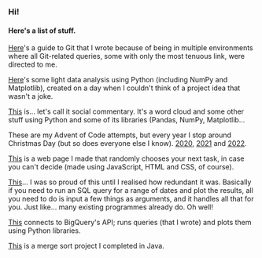 ### Hi!
#### Here's a list of stuff.

[Here](https://github.com/Coletterbox/Git-Guide)'s a guide to Git that I wrote because of being in multiple environments where all Git-related queries, some with only the most tenuous link, were directed to me.

[Here](https://github.com/Coletterbox/Text-Comparison)'s some light data analysis using Python (including NumPy and Matplotlib), created on a day when I couldn't think of a project idea that wasn't a joke.

[This](https://github.com/Coletterbox/Analysis-of-Some-Guy-s-Attempt-at-Small-Talk) is... let's call it social commentary. It's a word cloud and some other stuff using Python and some of its libraries (Pandas, NumPy, Matplotlib...

These are my Advent of Code attempts, but every year I stop around Christmas Day (but so does everyone else I know). [2020](https://github.com/Coletterbox/Advent-of-Code-2020), [2021](https://github.com/Coletterbox/Advent-of-Code-2021) and [2022](https://github.com/Coletterbox/Advent-of-Code-2022).

[This](https://coletterbox.github.io/Random-Task-Chooser/) is a web page I made that randomly chooses your next task, in case you can't decide (made using JavaScript, HTML and CSS, of course).

[This](https://github.com/Coletterbox/Run-and-Plot-an-SQL-Query-for-Multiple-Dates/blob/main/Run%20and%20Plot%20SQL%20Query%20For%20Multiple%20Dates.ipynb)... I was so proud of this until I realised how redundant it was. Basically if you need to run an SQL query for a range of dates and plot the results, all you need to do is input a few things as arguments, and it handles all that for you. Just like... many existing programmes already do. Oh well!

[This](https://github.com/Coletterbox/More-BigQuery-with-Python/blob/main/dashboardDraft1.ipynb) connects to BigQuery's API; runs queries (that I wrote) and plots them using Python libraries.

[This](https://github.com/Coletterbox/MergeSort/blob/master/CombineAndSortArrays.java) is a merge sort project I completed in Java.
